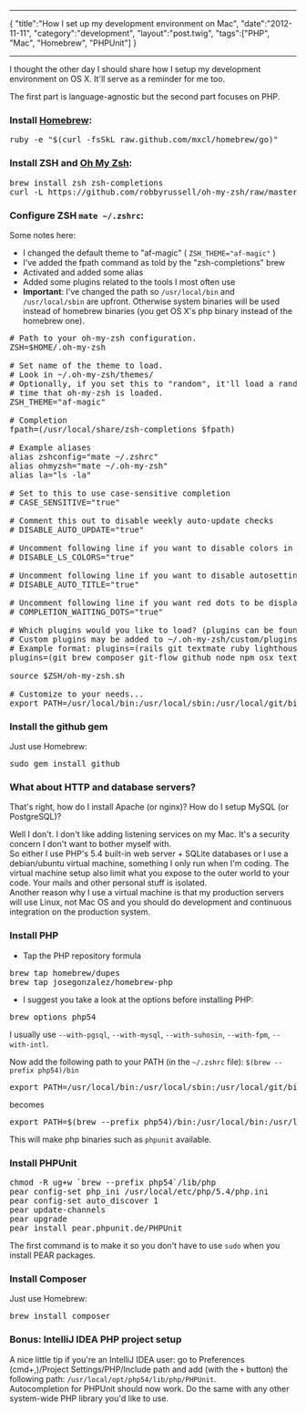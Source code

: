 ***
{
    "title":"How I set up my development environment on Mac",
    "date":"2012-11-11",
    "category":"development",
    "layout":"post.twig",
    "tags":["PHP", "Mac", "Homebrew", "PHPUnit"]
}
***

I thought the other day I should share how I setup my development environment on OS X. It'll serve as a reminder for me too.

The first part is language-agnostic but the second part focuses on PHP.

### Install [Homebrew](http://mxcl.github.com/homebrew/):

<pre class="prettyprint lang-sh">ruby -e "$(curl -fsSkL raw.github.com/mxcl/homebrew/go)"</pre>

### Install ZSH and [Oh My Zsh](https://github.com/robbyrussell/oh-my-zsh):

<pre class="prettyprint lang-sh">
brew install zsh zsh-completions
curl -L https://github.com/robbyrussell/oh-my-zsh/raw/master/tools/install.sh | sh
</pre>
### Configure ZSH `mate ~/.zshrc`:  
Some notes here:

* I changed the default theme to "af-magic" ( `ZSH_THEME="af-magic"` )
* I've added the fpath command as told by the "zsh-completions" brew
* Activated and added some alias
* Added some plugins related to the tools I most often use
* **Important**: I've changed the path so `/usr/local/bin` and `/usr/local/sbin` are upfront. Otherwise system binaries will be used instead of homebrew binaries (you get OS X's php binary instead of the homebrew one).

<pre class="prettyprint lang-sh">
# Path to your oh-my-zsh configuration.
ZSH=$HOME/.oh-my-zsh

# Set name of the theme to load.
# Look in ~/.oh-my-zsh/themes/
# Optionally, if you set this to "random", it'll load a random theme each
# time that oh-my-zsh is loaded.
ZSH_THEME="af-magic"

# Completion
fpath=(/usr/local/share/zsh-completions $fpath)

# Example aliases
alias zshconfig="mate ~/.zshrc"
alias ohmyzsh="mate ~/.oh-my-zsh"
alias la="ls -la"

# Set to this to use case-sensitive completion
# CASE_SENSITIVE="true"

# Comment this out to disable weekly auto-update checks
# DISABLE_AUTO_UPDATE="true"

# Uncomment following line if you want to disable colors in ls
# DISABLE_LS_COLORS="true"

# Uncomment following line if you want to disable autosetting terminal title.
# DISABLE_AUTO_TITLE="true"

# Uncomment following line if you want red dots to be displayed while waiting for completion
# COMPLETION_WAITING_DOTS="true"

# Which plugins would you like to load? (plugins can be found in ~/.oh-my-zsh/plugins/*)
# Custom plugins may be added to ~/.oh-my-zsh/custom/plugins/
# Example format: plugins=(rails git textmate ruby lighthouse)
plugins=(git brew composer git-flow github node npm osx textmate)

source $ZSH/oh-my-zsh.sh

# Customize to your needs...
export PATH=/usr/local/bin:/usr/local/sbin:/usr/local/git/bin:/usr/bin:/bin:/usr/sbin:/sbin:/opt/X11/bin:/usr/X11/bin
</pre>

### Install the github gem
Just use Homebrew:
<pre class="prettyprint lang-sh">
sudo gem install github
</pre>

### What about HTTP and database servers?
That's right, how do I install Apache (or nginx)? How do I setup MySQL (or PostgreSQL)?

Well I don't. I don't like adding listening services on my Mac. It's a security concern I don't want to bother myself with.  
So either I use PHP's 5.4 built-in web server + SQLite databases or I use a debian/ubuntu virtual machine, something I only run when I'm coding. The virtual machine setup also limit what you expose to the outer world to your code. Your mails and other personal stuff is isolated.  
Another reason why I use a virtual machine is that my production servers will use Linux, not Mac OS and you should do development and continuous integration on the production system.

### Install PHP

* Tap the PHP repository formula

<pre class="prettyprint lang-sh">
brew tap homebrew/dupes
brew tap josegonzalez/homebrew-php
</pre>

* I suggest you take a look at the options before installing PHP:
  
<pre class="prettyprint lang-sh">
brew options php54
</pre>
I usually use `--with-pgsql`, `--with-mysql`, `--with-suhosin`, `--with-fpm`, `--with-intl`.

Now add the following path to your PATH (in the `~/.zshrc` file): `$(brew --prefix php54)/bin`
<pre class="prettyprint lang-sh">
export PATH=/usr/local/bin:/usr/local/sbin:/usr/local/git/bin:/usr/bin:/bin:/usr/sbin:/sbin:/opt/X11/bin:/usr/X11/bin
</pre>
becomes
<pre class="prettyprint lang-sh">
export PATH=$(brew --prefix php54)/bin:/usr/local/bin:/usr/local/sbin:/usr/local/git/bin:/usr/bin:/bin:/usr/sbin:/sbin:/opt/X11/bin:/usr/X11/bin
</pre>
This will make php binaries such as `phpunit` available.

### Install PHPUnit

<pre class="prettyprint lang-sh">
chmod -R ug+w `brew --prefix php54`/lib/php
pear config-set php_ini /usr/local/etc/php/5.4/php.ini
pear config-set auto_discover 1
pear update-channels
pear upgrade
pear install pear.phpunit.de/PHPUnit
</pre>
The first command is to make it so you don't have to use `sudo` when you install PEAR packages.

### Install Composer
Just use Homebrew:
<pre class="prettyprint lang-sh">
brew install composer
</pre>

### Bonus: IntelliJ IDEA PHP project setup
A nice little tip if you're an IntelliJ IDEA user: go to Preferences (cmd+,)/Project Settings/PHP/Include path and add (with the `+` button) the following path: `/usr/local/opt/php54/lib/php/PHPUnit`.  
Autocompletion for PHPUnit should now work. Do the same with any other system-wide PHP library you'd like to use.